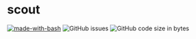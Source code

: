 # scout


[![made-with-bash](https://img.shields.io/badge/Made%20with-Bash-1f425f.svg)](https://www.gnu.org/software/bash/)
![GitHub issues](https://img.shields.io/github/issues/sahildari/scout)
![GitHub code size in bytes](https://img.shields.io/github/languages/code-size/sahildari/scout)
